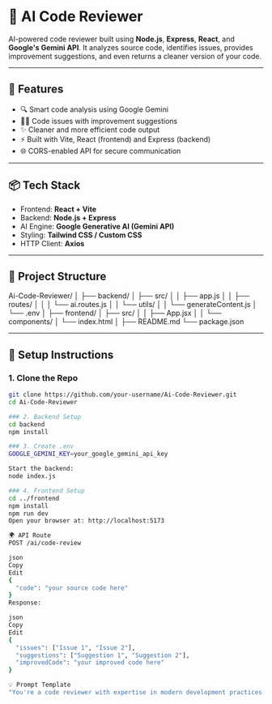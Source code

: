 # 🧠 AI Code Reviewer

AI-powered code reviewer built using **Node.js**, **Express**, **React**, and **Google's Gemini API**. It analyzes source code, identifies issues, provides improvement suggestions, and even returns a cleaner version of your code.

---

## 🚀 Features

- 🔍 Smart code analysis using Google Gemini
- 🧑‍🏫 Code issues with improvement suggestions
- ✨ Cleaner and more efficient code output
- ⚡ Built with Vite, React (frontend) and Express (backend)
- 🌐 CORS-enabled API for secure communication

---

## 📦 Tech Stack

- Frontend: **React + Vite**
- Backend: **Node.js + Express**
- AI Engine: **Google Generative AI (Gemini API)**
- Styling: **Tailwind CSS / Custom CSS**
- HTTP Client: **Axios**

---

## 📁 Project Structure

Ai-Code-Reviewer/
│
├── backend/
│ ├── src/
│ │ ├── app.js
│ │ ├── routes/
│ │ │ └── ai.routes.js
│ │ └── utils/
│ │ └── generateContent.js
│ └── .env
│
├── frontend/
│ ├── src/
│ │ ├── App.jsx
│ │ └── components/
│ └── index.html
│
├── README.md
└── package.json


---

## 🔧 Setup Instructions

### 1. Clone the Repo

```bash
git clone https://github.com/your-username/Ai-Code-Reviewer.git
cd Ai-Code-Reviewer

### 2. Backend Setup
cd backend
npm install

### 3. Create .env
GOOGLE_GEMINI_KEY=your_google_gemini_api_key

Start the backend:
node index.js

### 4. Frontend Setup
cd ../frontend
npm install
npm run dev
Open your browser at: http://localhost:5173

🌍 API Route
POST /ai/code-review

json
Copy
Edit
{
  "code": "your source code here"
}
Response:

json
Copy
Edit
{
  "issues": ["Issue 1", "Issue 2"],
  "suggestions": ["Suggestion 1", "Suggestion 2"],
  "improvedCode": "your improved code here"
}

💡 Prompt Template
"You're a code reviewer with expertise in modern development practices. When I provide code, identify all issues, suggest improvements, and return a cleaner version of the code. Be helpful, concise, and efficient."
